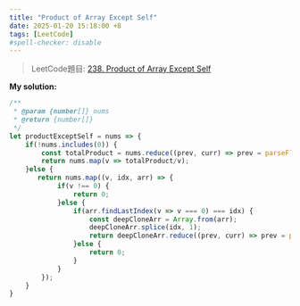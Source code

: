 ```yaml
---
title: "Product of Array Except Self"
date: 2025-01-20 15:18:00 +8
tags: [LeetCode]
#spell-checker: disable
---
```


> LeetCode題目: [238. Product of Array Except Self](https://leetcode.com/problems/product-of-array-except-self/description/?envType=study-plan-v2&envId=leetcode-75)

**My solution:**
```js
/**
 * @param {number[]} nums
 * @return {number[]}
 */
let productExceptSelf = nums => {
    if(!nums.includes(0)) {
        const totalProduct = nums.reduce((prev, curr) => prev = parseFloat(prev * curr), 1);
        return nums.map(v => totalProduct/v);
    }else {
       return nums.map((v, idx, arr) => {
            if(v !== 0) {
                return 0;
            }else {
                if(arr.findLastIndex(v => v === 0) === idx) {
                    const deepCloneArr = Array.from(arr);
                    deepCloneArr.splice(idx, 1);
                    return deepCloneArr.reduce((prev, curr) => prev = parseFloat(prev * curr), 1);
                }else {
                    return 0;
                }
            }
        });
    }   
}
```
